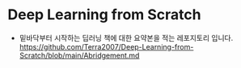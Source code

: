 # Deep Learning from Scratch
 * 밑바닥부터 시작하는 딥러닝
   책에 대한 요약본을 적는 레포지토리 입니다.
https://github.com/Terra2007/Deep-Learning-from-Scratch/blob/main/Abridgement.md
